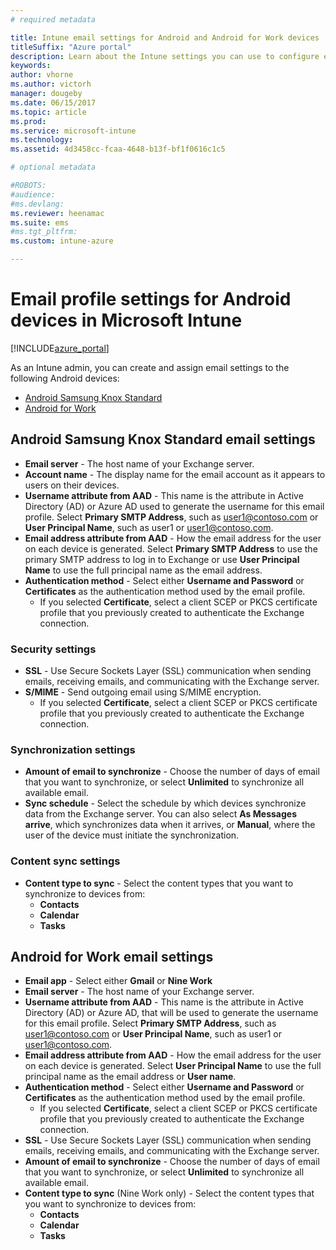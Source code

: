 ```yaml
---
# required metadata

title: Intune email settings for Android and Android for Work devices
titleSuffix: "Azure portal"
description: Learn about the Intune settings you can use to configure email connections on Android devices."
keywords:
author: vhorne
ms.author: victorh
manager: dougeby
ms.date: 06/15/2017
ms.topic: article
ms.prod:
ms.service: microsoft-intune
ms.technology:
ms.assetid: 4d3458cc-fcaa-4648-b13f-bf1f0616c1c5

# optional metadata

#ROBOTS:
#audience:
#ms.devlang:
ms.reviewer: heenamac
ms.suite: ems
#ms.tgt_pltfrm:
ms.custom: intune-azure

---
```


# Email profile settings for Android  devices in Microsoft Intune

[!INCLUDE[azure_portal](./includes/azure_portal.md)]

As an Intune admin, you can create and assign email settings to the following Android devices:
- [Android Samsung Knox Standard](#android-samsung-knox-standard-email-settings)
- [Android for Work](#android-for-work-email-settings)

## Android Samsung Knox Standard email settings
- **Email server** - The host name of your Exchange server.
- **Account name** - The display name for the email account as it appears to users on their devices.
- **Username attribute from AAD** - This name is the attribute in Active Directory (AD) or Azure AD used to generate the username for this email profile. Select **Primary SMTP Address**, such as user1@contoso.com or **User Principal Name**, such as user1 or user1@contoso.com.
- **Email address attribute from AAD** - How the email address for the user on each device is generated. Select **Primary SMTP Address** to use the primary SMTP address to log in to Exchange or use **User Principal Name** to use the full principal name as the email address.
- **Authentication method** - Select either **Username and Password** or **Certificates** as the authentication method used by the email profile.
	- If you selected **Certificate**, select a client SCEP or PKCS certificate profile that you previously created to authenticate the Exchange connection.

### Security settings

- **SSL** - Use Secure Sockets Layer (SSL) communication when sending emails, receiving emails, and communicating with the Exchange server.
- **S/MIME** - Send outgoing email using S/MIME encryption.
	- If you selected **Certificate**, select a client SCEP or PKCS certificate profile that you previously created to authenticate the Exchange connection.

### Synchronization settings

- **Amount of email to synchronize** - Choose the number of days of email that you want to synchronize, or select **Unlimited** to synchronize all available email.
- **Sync schedule** - Select the schedule by which devices synchronize data from the Exchange server. You can also select **As Messages arrive**, which synchronizes data when it arrives, or **Manual**, where the user of the device must initiate the synchronization.

### Content sync settings

- **Content type to sync** - Select the content types that you want to synchronize to devices from:
	- **Contacts**
	- **Calendar**
	- **Tasks**

## Android for Work email settings

- **Email app** - Select either **Gmail** or **Nine Work**
- **Email server** - The host name of your Exchange server.
- **Username attribute from AAD** - This name is the attribute in Active Directory (AD) or Azure AD, that will be used to generate the username for this email profile. Select **Primary SMTP Address**, such as user1@contoso.com or **User Principal Name**, such as user1 or user1@contoso.com.
- **Email address attribute from AAD** - How the email address for the user on each device is generated. Select **User Principal Name** to use the full principal name as the email address or **User name**.
- **Authentication method** - Select either **Username and Password** or **Certificates** as the authentication method used by the email profile.
	- If you selected **Certificate**, select a client SCEP or PKCS certificate profile that you previously created to authenticate the Exchange connection.
- **SSL** - Use Secure Sockets Layer (SSL) communication when sending emails, receiving emails, and communicating with the Exchange server.
- **Amount of email to synchronize** - Choose the number of days of email that you want to synchronize, or select **Unlimited** to synchronize all available email.
- **Content type to sync** (Nine Work only) - Select the content types that you want to synchronize to devices from:
	- **Contacts**
	- **Calendar**
	- **Tasks**
